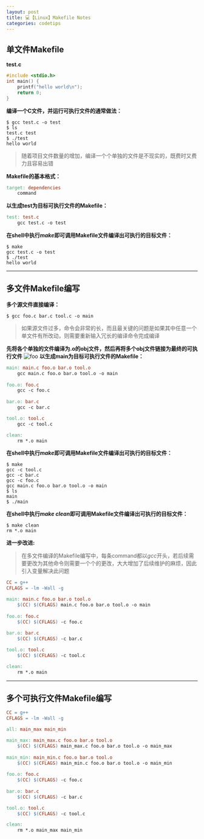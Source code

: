 ```yaml
---
layout: post
title: 💻【Linux】Makefile Notes
categories: codetips
---
```


## 单文件Makefile

**test.c**

```c
#include <stdio.h>
int main() {
	printf("hello world\n");
	return 0;
}
```

**编译一个C文件，并运行可执行文件的通常做法：**

```shell
$ gcc test.c -o test
$ ls
test.c test
$ ./test
hello world
```
> 随着项目文件数量的增加，编译一个个单独的文件是不现实的，既费时又费力且容易出错

**Makefile的基本格式：**
```Makefile
target: dependencies
	command
```

**以生成test为目标可执行文件的Makefile：**
```Makefile
test: test.c
	gcc test.c -o test
```

**在shell中执行$make$即可调用Makefile文件编译出可执行的目标文件：**
```shell
$ make
gcc test.c -o test
$ ./test
hello world
```
---

## 多文件Makefile编写

**多个源文件直接编译：**
```shell
$ gcc foo.c bar.c tool.c -o main
```
> 如果源文件过多，命令会非常的长，而且最关键的问题是如果其中任意一个单文件有所改动，则需要重新输入冗长的编译命令完成编译

**先将各个单独的文件编译为.o的obj文件，然后再将多个obj文件链接为最终的可执行文件**
![foo](https://gitlab.com/Sh3ldon/MyPic/-/raw/main/pictures/2023/10/7_10_44_24_Pasted%20image%2020230417210551.png)
**以生成main为目标可执行文件的Makefile：**

```Makefile
main: main.c foo.o bar.o tool.o
	gcc main.c foo.o bar.o tool.o -o main 
	
foo.o: foo.c
	gcc -c foo.c
	
bar.o: bar.c
	gcc -c bar.c

tool.o: tool.c
	gcc -c tool.c

clean:
	rm *.o main
```

**在shell中执行$make$即可调用Makefile文件编译出可执行的目标文件：**

```shell
$ make
gcc -c tool.c
gcc -c bar.c
gcc -c foo.c
gcc main.c foo.o bar.o tool.o -o main
$ ls
main
$ ./main
```

**在shell中执行$make$ $clean$即可调用Makefile文件编译出可执行的目标文件：**
```shell
$ make clean
rm *.o main
```

**进一步改进:**
> 在多文件编译的Makefile编写中，每条command都以$gcc$开头，若后续需要更改为其他命令则需要一个个的更改，大大增加了后续维护的麻烦，因此引入变量解决此问题

```makefile
CC = g++
CFLAGS = -lm -Wall -g

main: main.c foo.o bar.o tool.o
	$(CC) $(CFLAGS) main.c foo.o bar.o tool.o -o main 
	
foo.o: foo.c
	$(CC) $(CFLAGS) -c foo.c
	
bar.o: bar.c
	$(CC) $(CFLAGS) -c bar.c

tool.o: tool.c
	$(CC) $(CFLAGS) -c tool.c

clean:
	rm *.o main
```

---

## 多个可执行文件Makefile编写

```makefile
CC = g++
CFLAGS = -lm -Wall -g

all: main_max main_min

main_max: main_max.c foo.o bar.o tool.o
	$(CC) $(CFLAGS) main_max.c foo.o bar.o tool.o -o main_max 
	
main_min: main_min.c foo.o bar.o tool.o
	$(CC) $(CFLAGS) main_min.c foo.o bar.o tool.o -o main_min 
	
foo.o: foo.c
	$(CC) $(CFLAGS) -c foo.c
	
bar.o: bar.c
	$(CC) $(CFLAGS) -c bar.c

tool.o: tool.c
	$(CC) $(CFLAGS) -c tool.c

clean:
	rm *.o main_max main_min
```